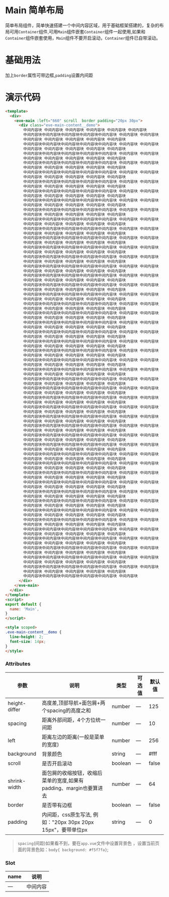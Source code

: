   # Main 简单布局
   简单布局组件，简单快速搭建一个中间内容区域，用于基础框架搭建的，复杂的布局可用`Container`组件,可用`Main`组件嵌套`Container`组件一起使用,如果和`Container`组件嵌套使用，`Main`组件不要开启滚动，`Container`组件已自带滚动。
  # 基础用法
   加上`border`属性可带边框,`padding`设置内间距
 <template>
  <div>
    <Example/>
  </div>
</template>

<script>
import Example from './Example'
export default {
  components: {
    Example,
  }
}
</script>

# 演示代码

```html
<template>
  <div>
    <eve-main :left="660" scroll  border padding="20px 30px">
      <div class="eve-main-content__demo">
        中间内容块 中间内容块 中间内容块 中间内容块 中间内容块 中间内容块
        中间内容块中间内容块中间内容块中间内容块中间内容块 中间内容块 中间内容块
        中间内容块 中间内容块 中间内容块 中间内容块 中间内容块
        中间内容块中间内容块中间内容块中间内容块中间内容块 中间内容块 中间内容块
        中间内容块 中间内容块 中间内容块 中间内容块 中间内容块
        中间内容块中间内容块中间内容块中间内容块中间内容块 中间内容块 中间内容块
        中间内容块 中间内容块 中间内容块 中间内容块 中间内容块
        中间内容块中间内容块中间内容块中间内容块中间内容块 中间内容块 中间内容块
        中间内容块 中间内容块 中间内容块 中间内容块 中间内容块
        中间内容块中间内容块中间内容块中间内容块中间内容块 中间内容块 中间内容块
        中间内容块 中间内容块 中间内容块 中间内容块 中间内容块
        中间内容块中间内容块中间内容块中间内容块中间内容块 中间内容块 中间内容块
        中间内容块 中间内容块 中间内容块 中间内容块 中间内容块
        中间内容块中间内容块中间内容块中间内容块中间内容块 中间内容块 中间内容块
        中间内容块 中间内容块 中间内容块 中间内容块 中间内容块
        中间内容块中间内容块中间内容块中间内容块中间内容块 中间内容块 中间内容块
        中间内容块 中间内容块 中间内容块 中间内容块 中间内容块
        中间内容块中间内容块中间内容块中间内容块中间内容块 中间内容块 中间内容块
        中间内容块 中间内容块 中间内容块 中间内容块 中间内容块
        中间内容块中间内容块中间内容块中间内容块中间内容块 中间内容块 中间内容块
        中间内容块 中间内容块 中间内容块 中间内容块 中间内容块
        中间内容块中间内容块中间内容块中间内容块中间内容块 中间内容块 中间内容块
        中间内容块 中间内容块 中间内容块 中间内容块 中间内容块
        中间内容块中间内容块中间内容块中间内容块中间内容块 中间内容块 中间内容块
        中间内容块 中间内容块 中间内容块 中间内容块 中间内容块
        中间内容块中间内容块中间内容块中间内容块中间内容块 中间内容块 中间内容块
        中间内容块 中间内容块 中间内容块 中间内容块 中间内容块
        中间内容块中间内容块中间内容块中间内容块中间内容块 中间内容块 中间内容块
        中间内容块 中间内容块 中间内容块 中间内容块 中间内容块
        中间内容块中间内容块中间内容块中间内容块中间内容块 中间内容块 中间内容块
        中间内容块 中间内容块 中间内容块 中间内容块 中间内容块
        中间内容块中间内容块中间内容块中间内容块中间内容块 中间内容块 中间内容块
        中间内容块 中间内容块 中间内容块 中间内容块 中间内容块
        中间内容块中间内容块中间内容块中间内容块中间内容块 中间内容块 中间内容块
        中间内容块 中间内容块 中间内容块 中间内容块 中间内容块
        中间内容块中间内容块中间内容块中间内容块中间内容块 中间内容块 中间内容块
        中间内容块 中间内容块 中间内容块 中间内容块 中间内容块
        中间内容块中间内容块中间内容块中间内容块中间内容块 中间内容块 中间内容块
        中间内容块 中间内容块 中间内容块 中间内容块 中间内容块
        中间内容块中间内容块中间内容块中间内容块中间内容块 中间内容块 中间内容块
        中间内容块 中间内容块 中间内容块 中间内容块 中间内容块
        中间内容块中间内容块中间内容块中间内容块中间内容块 中间内容块 中间内容块
        中间内容块 中间内容块 中间内容块 中间内容块 中间内容块
        中间内容块中间内容块中间内容块中间内容块中间内容块 中间内容块 中间内容块
        中间内容块 中间内容块 中间内容块 中间内容块 中间内容块
        中间内容块中间内容块中间内容块中间内容块中间内容块 中间内容块 中间内容块
        中间内容块 中间内容块 中间内容块 中间内容块 中间内容块
        中间内容块中间内容块中间内容块中间内容块中间内容块 中间内容块 中间内容块
        中间内容块 中间内容块 中间内容块 中间内容块 中间内容块
        中间内容块中间内容块中间内容块中间内容块中间内容块 中间内容块 中间内容块
        中间内容块 中间内容块 中间内容块 中间内容块 中间内容块
        中间内容块中间内容块中间内容块中间内容块中间内容块 中间内容块 中间内容块
        中间内容块 中间内容块 中间内容块 中间内容块 中间内容块
        中间内容块中间内容块中间内容块中间内容块中间内容块 中间内容块 中间内容块
        中间内容块 中间内容块 中间内容块 中间内容块 中间内容块
        中间内容块中间内容块中间内容块中间内容块中间内容块 中间内容块 中间内容块
        中间内容块 中间内容块 中间内容块 中间内容块 中间内容块
        中间内容块中间内容块中间内容块中间内容块中间内容块 中间内容块 中间内容块
        中间内容块 中间内容块 中间内容块 中间内容块 中间内容块
        中间内容块中间内容块中间内容块中间内容块中间内容块 中间内容块 中间内容块
        中间内容块 中间内容块 中间内容块 中间内容块 中间内容块
        中间内容块中间内容块中间内容块中间内容块中间内容块 中间内容块 中间内容块
        中间内容块 中间内容块 中间内容块 中间内容块 中间内容块
        中间内容块中间内容块中间内容块中间内容块中间内容块 中间内容块 中间内容块
        中间内容块 中间内容块 中间内容块 中间内容块 中间内容块
        中间内容块中间内容块中间内容块中间内容块中间内容块 中间内容块 中间内容块
        中间内容块 中间内容块 中间内容块 中间内容块 中间内容块
        中间内容块中间内容块中间内容块中间内容块中间内容块 中间内容块 中间内容块
        中间内容块 中间内容块 中间内容块 中间内容块 中间内容块
        中间内容块中间内容块中间内容块中间内容块中间内容块 中间内容块 中间内容块
        中间内容块 中间内容块 中间内容块 中间内容块 中间内容块
        中间内容块中间内容块中间内容块中间内容块中间内容块 中间内容块 中间内容块
        中间内容块 中间内容块 中间内容块 中间内容块 中间内容块
        中间内容块中间内容块中间内容块中间内容块中间内容块 中间内容块 中间内容块
        中间内容块 中间内容块 中间内容块 中间内容块 中间内容块
        中间内容块中间内容块中间内容块中间内容块中间内容块 中间内容块 中间内容块
        中间内容块 中间内容块 中间内容块 中间内容块 中间内容块
        中间内容块中间内容块中间内容块中间内容块中间内容块 中间内容块 中间内容块
        中间内容块 中间内容块 中间内容块 中间内容块 中间内容块
        中间内容块中间内容块中间内容块中间内容块中间内容块 中间内容块 中间内容块
        中间内容块 中间内容块 中间内容块 中间内容块 中间内容块
        中间内容块中间内容块中间内容块中间内容块中间内容块 中间内容块 中间内容块
        中间内容块 中间内容块 中间内容块 中间内容块 中间内容块
        中间内容块中间内容块中间内容块中间内容块中间内容块 中间内容块 中间内容块
        中间内容块 中间内容块 中间内容块 中间内容块 中间内容块
        中间内容块中间内容块中间内容块中间内容块中间内容块 中间内容块 中间内容块
        中间内容块 中间内容块 中间内容块 中间内容块 中间内容块
        中间内容块中间内容块中间内容块中间内容块中间内容块 中间内容块 中间内容块
        中间内容块 中间内容块 中间内容块 中间内容块 中间内容块
        中间内容块中间内容块中间内容块中间内容块中间内容块 中间内容块 中间内容块
        中间内容块 中间内容块 中间内容块 中间内容块 中间内容块
        中间内容块中间内容块中间内容块中间内容块中间内容块 中间内容块 中间内容块
        中间内容块 中间内容块 中间内容块 中间内容块 中间内容块
        中间内容块中间内容块中间内容块中间内容块中间内容块 中间内容块 中间内容块
        中间内容块 中间内容块 中间内容块 中间内容块 中间内容块
        中间内容块中间内容块中间内容块中间内容块中间内容块 中间内容块
      </div>
    </eve-main>
  </div>
</template>
<script>
export default {
  name: 'Main',
}
</script>

<style scoped>
.eve-main-content__demo {
  line-height: 2;
  font-size: 14px;
}
</style> 
```

### Attributes
| 参数   | 说明 | 类型  | 可选值 | 默认值 |
| ----- | ------ | ----- | ----- | - |
| height-differ  | 高度差,顶部导航+面包屑+两个spacing的高度之和 | number | — | 125 | 
| spacing | 距离外部间距，4个方位统一间距 | number | — | 10 | 
| left | 距离左边的距离(一般是菜单的宽度) |  number | — | 256 |
| background |  背景颜色 |  string | — | #fff |
| scroll |  是否开启滚动 |  boolean | — | false |
| shrink-width |    面包屑的收缩按钮，收缩后菜单的宽度,如果有padding、margin也要算进去 |  number | — | 64 |
| border |  是否带有边框 |  boolean | — | false |
| padding | 内间距，css原生写法, 例如："20px 30px 20px 15px"，要带单位px | string | — | 0 |


> `spacing`(间距)如果看不到，要在`app.vue`文件中设置背景色 ，设置当前页面的背景色如：`body{ background: #f5f7fa}`;
### Slot
| name                 | 说明                         |
| -------------------- | ---------------------------- |
| —                 | 中间内容|